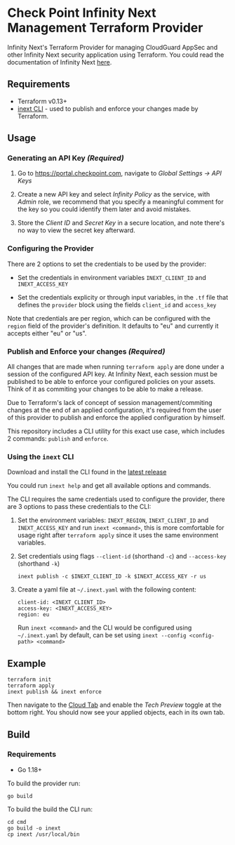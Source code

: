 # Check Point Infinity Next Management Terraform Provider
Infinity Next's Terraform Provider for managing CloudGuard AppSec and other Infinity Next security application using Terraform.
You could read the documentation of Infinity Next [here](https://appsec-doc.inext.checkpoint.com/).

## Requirements
* Terraform v0.13+
* [inext CLI](https://github.com/CheckPointSW/infinity-next-terraform-cli/releases/latest) - used to publish and enforce your changes made by Terraform.

## Usage
### Generating an API Key *(Required)*

1. Go to https://portal.checkpoint.com, navigate to *Global Settings -> API Keys*

2. Create a new API key and select *Infinity Policy* as the service, with *Admin* role, we recommend that you specify a meaningful comment for the key so you could identify them later and avoid mistakes.

3. Store the *Client ID* and *Secret Key* in a secure location, and note there's no way to view the secret key afterward.

### Configuring the Provider
There are 2 options to set the credentials to be used by the provider:

* Set the credentials in environment variables `INEXT_CLIENT_ID` and `INEXT_ACCESS_KEY`

* Set the credentials explicity or through input variables, in the `.tf` file that defines the `provider` block using the fields `client_id` and `access_key`

Note that credentials are per region, which can be configured with the `region` field of the provider's definition. It defaults to "eu" and currently it accepts either "eu" or "us".
### Publish and Enforce your changes *(Required)*
All changes that are made when running `terraform apply` are done under a session of the configured API key.
At Infinity Next, each session must be published to be able to enforce your configured policies on your assets. Think of it as commiting your changes to be able to make a release.

Due to Terraform's lack of concept of session management/commiting changes at the end of an applied configuration, it's required from the user of this provider to publish and enforce the applied configuration by himself.

This repository includes a CLI utility for this exact use case, which includes 2 commands: `publish` and `enforce`.

### Using the `inext` CLI
Download and install the CLI found in the [latest release](https://github.com/CheckPointSW/infinity-next-terraform-cli/releases/latest)

You could run `inext help` and get all available options and commands.

The CLI requires the same credentials used to configure the provider, there are 3 options to pass these credentials to the CLI:

1. Set the environment variables: `INEXT_REGION`, `INEXT_CLIENT_ID` and `INEXT_ACCESS_KEY` and run `inext <command>`, this is more comfortable for usage right after `terraform apply` since it uses the same environment variables.
   
2. Set credentials using flags `--client-id` (shorthand `-c`) and `--access-key` (shorthand `-k`)
   ```
   inext publish -c $INEXT_CLIENT_ID -k $INEXT_ACCESS_KEY -r us
   ```

3. Create a yaml file at `~/.inext.yaml` with the following content:
   ```
   client-id: <INEXT_CLIENT_ID>
   access-key: <INEXT_ACCESS_KEY>
   region: eu
   ```
   Run `inext <command>` and the CLI would be configured using `~/.inext.yaml` by default, can be set using `inext --config <config-path> <command>`

## Example
```
terraform init
terraform apply
inext publish && inext enforce
```
Then navigate to the [Cloud Tab](https://portal.checkpoint.com/dashboard/policy#/cloud/getting-started) and enable the *Tech Preview* toggle at the bottom right.
You should now see your applied objects, each in its own tab.

## Build
### Requirements
* Go 1.18+
  
To build the provider run:
```
go build
```

To build the build the CLI run:
```
cd cmd
go build -o inext
cp inext /usr/local/bin
```
